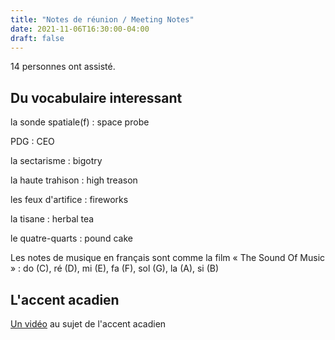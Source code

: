 ```yaml
---
title: "Notes de réunion / Meeting Notes"
date: 2021-11-06T16:30:00-04:00
draft: false
---
```


14 personnes ont assisté.

<!--more-->

## Du vocabulaire interessant ##

la sonde spatiale(f)
: space probe

PDG
: CEO

la sectarisme
:  bigotry

la haute trahison
:  high treason

les feux d'artifice
: fireworks

la tisane
:  herbal tea

le quatre-quarts
: pound cake

Les notes de musique en français sont comme la film « The Sound Of Music »
: do (C), ré (D), mi (E), fa (F), sol (G), la (A), si (B)

## L'accent acadien ##

[Un vidéo](https://www.youtube.com/watch?v=ZfsGjCAHYpw) au sujet de l'accent acadien 

